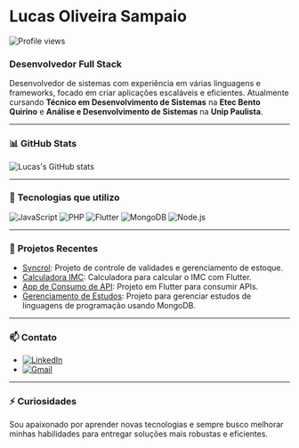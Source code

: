 # Lucas Oliveira Sampaio

![Profile views](https://profile-counter.glitch.me/LSampaiodev/count.svg)

### Desenvolvedor Full Stack

Desenvolvedor de sistemas com experiência em várias linguagens e frameworks, focado em criar aplicações escaláveis e eficientes. Atualmente cursando **Técnico em Desenvolvimento de Sistemas** na **Etec Bento Quirino** e **Análise e Desenvolvimento de Sistemas** na **Unip Paulista**.

---

### 📊 **GitHub Stats**

![Lucas's GitHub stats](https://github-readme-stats.vercel.app/api?username=LSampaiodev&show_icons=true&theme=radical)

---

### 🔧 **Tecnologias que utilizo**
  
![JavaScript](https://img.shields.io/badge/-JavaScript-black?style=flat-square&logo=javascript)
![PHP](https://img.shields.io/badge/-PHP-black?style=flat-square&logo=php)
![Flutter](https://img.shields.io/badge/-Flutter-black?style=flat-square&logo=flutter)
![MongoDB](https://img.shields.io/badge/-MongoDB-black?style=flat-square&logo=mongodb)
![Node.js](https://img.shields.io/badge/-Node.js-black?style=flat-square&logo=node.js)

---

### 🚀 **Projetos Recentes**
- [Syncrol](https://github.com/LSampaiodev/Syncrol): Projeto de controle de validades e gerenciamento de estoque.
- [Calculadora IMC](https://github.com/LSampaiodev/calculator_imc): Calculadora para calcular o IMC com Flutter.
- [App de Consumo de API](https://github.com/LSampaiodev/app_consumo_api): Projeto em Flutter para consumir APIs.
- [Gerenciamento de Estudos](https://github.com/LSampaiodev/study_for_me): Projeto para gerenciar estudos de linguagens de programação usando MongoDB.

---

### 📫 **Contato**

- [![LinkedIn](https://img.shields.io/badge/LinkedIn-blue?style=flat-square&logo=linkedin)](https://www.linkedin.com/in/lucas-oliveira-26a48b207/)
- [![Gmail](https://img.shields.io/badge/Gmail-red?style=flat-square&logo=gmail)](mailto:lucasoliveirasampaio55@outlook.com)

---

### ⚡ **Curiosidades**
Sou apaixonado por aprender novas tecnologias e sempre busco melhorar minhas habilidades para entregar soluções mais robustas e eficientes.
